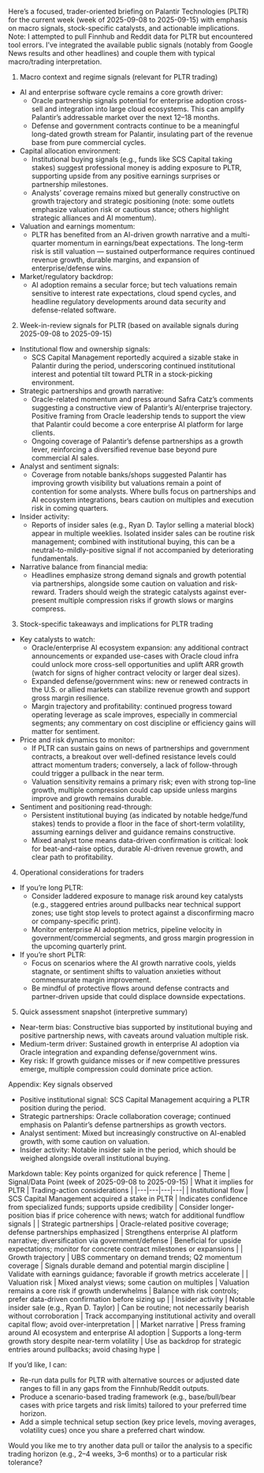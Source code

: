 Here’s a focused, trader-oriented briefing on Palantir Technologies (PLTR) for the current week (week of 2025-09-08 to 2025-09-15) with emphasis on macro signals, stock-specific catalysts, and actionable implications. Note: I attempted to pull Finnhub and Reddit data for PLTR but encountered tool errors. I’ve integrated the available public signals (notably from Google News results and other headlines) and couple them with typical macro/trading interpretation.

1) Macro context and regime signals (relevant for PLTR trading)
- AI and enterprise software cycle remains a core growth driver:
  - Oracle partnership signals potential for enterprise adoption cross-sell and integration into large cloud ecosystems. This can amplify Palantir’s addressable market over the next 12–18 months.
  - Defense and government contracts continue to be a meaningful long-dated growth stream for Palantir, insulating part of the revenue base from pure commercial cycles.
- Capital allocation environment:
  - Institutional buying signals (e.g., funds like SCS Capital taking stakes) suggest professional money is adding exposure to PLTR, supporting upside from any positive earnings surprises or partnership milestones.
  - Analysts’ coverage remains mixed but generally constructive on growth trajectory and strategic positioning (note: some outlets emphasize valuation risk or cautious stance; others highlight strategic alliances and AI momentum).
- Valuation and earnings momentum:
  - PLTR has benefited from an AI-driven growth narrative and a multi-quarter momentum in earnings/beat expectations. The long-term risk is still valuation — sustained outperformance requires continued revenue growth, durable margins, and expansion of enterprise/defense wins.
- Market/regulatory backdrop:
  - AI adoption remains a secular force; but tech valuations remain sensitive to interest rate expectations, cloud spend cycles, and headline regulatory developments around data security and defense-related software.

2) Week-in-review signals for PLTR (based on available signals during 2025-09-08 to 2025-09-15)
- Institutional flow and ownership signals:
  - SCS Capital Management reportedly acquired a sizable stake in Palantir during the period, underscoring continued institutional interest and potential tilt toward PLTR in a stock-picking environment.
- Strategic partnerships and growth narrative:
  - Oracle-related momentum and press around Safra Catz’s comments suggesting a constructive view of Palantir’s AI/enterprise trajectory. Positive framing from Oracle leadership tends to support the view that Palantir could become a core enterprise AI platform for large clients.
  - Ongoing coverage of Palantir’s defense partnerships as a growth lever, reinforcing a diversified revenue base beyond pure commercial AI sales.
- Analyst and sentiment signals:
  - Coverage from notable banks/shops suggested Palantir has improving growth visibility but valuations remain a point of contention for some analysts. Where bulls focus on partnerships and AI ecosystem integrations, bears caution on multiples and execution risk in coming quarters.
- Insider activity:
  - Reports of insider sales (e.g., Ryan D. Taylor selling a material block) appear in multiple weeklies. Isolated insider sales can be routine risk management; combined with institutional buying, this can be a neutral-to-mildly-positive signal if not accompanied by deteriorating fundamentals.
- Narrative balance from financial media:
  - Headlines emphasize strong demand signals and growth potential via partnerships, alongside some caution on valuation and risk-reward. Traders should weigh the strategic catalysts against ever-present multiple compression risks if growth slows or margins compress.

3) Stock-specific takeaways and implications for PLTR trading
- Key catalysts to watch:
  - Oracle/enterprise AI ecosystem expansion: any additional contract announcements or expanded use-cases with Oracle cloud infra could unlock more cross-sell opportunities and uplift ARR growth (watch for signs of higher contract velocity or larger deal sizes).
  - Expanded defense/government wins: new or renewed contracts in the U.S. or allied markets can stabilize revenue growth and support gross margin resilience.
  - Margin trajectory and profitability: continued progress toward operating leverage as scale improves, especially in commercial segments; any commentary on cost discipline or efficiency gains will matter for sentiment.
- Price and risk dynamics to monitor:
  - If PLTR can sustain gains on news of partnerships and government contracts, a breakout over well-defined resistance levels could attract momentum traders; conversely, a lack of follow-through could trigger a pullback in the near term.
  - Valuation sensitivity remains a primary risk; even with strong top-line growth, multiple compression could cap upside unless margins improve and growth remains durable.
- Sentiment and positioning read-through:
  - Persistent institutional buying (as indicated by notable hedge/fund stakes) tends to provide a floor in the face of short-term volatility, assuming earnings deliver and guidance remains constructive.
  - Mixed analyst tone means data-driven confirmation is critical: look for beat-and-raise optics, durable AI-driven revenue growth, and clear path to profitability.

4) Operational considerations for traders
- If you’re long PLTR:
  - Consider laddered exposure to manage risk around key catalysts (e.g., staggered entries around pullbacks near technical support zones; use tight stop levels to protect against a disconfirming macro or company-specific print).
  - Monitor enterprise AI adoption metrics, pipeline velocity in government/commercial segments, and gross margin progression in the upcoming quarterly print.
- If you’re short PLTR:
  - Focus on scenarios where the AI growth narrative cools, yields stagnate, or sentiment shifts to valuation anxieties without commensurate margin improvement.
  - Be mindful of protective flows around defense contracts and partner-driven upside that could displace downside expectations.

5) Quick assessment snapshot (interpretive summary)
- Near-term bias: Constructive bias supported by institutional buying and positive partnership news, with caveats around valuation multiple risk.
- Medium-term driver: Sustained growth in enterprise AI adoption via Oracle integration and expanding defense/government wins.
- Key risk: If growth guidance misses or if new competitive pressures emerge, multiple compression could dominate price action.

Appendix: Key signals observed
- Positive institutional signal: SCS Capital Management acquiring a PLTR position during the period.
- Strategic partnerships: Oracle collaboration coverage; continued emphasis on Palantir’s defense partnerships as growth vectors.
- Analyst sentiment: Mixed but increasingly constructive on AI-enabled growth, with some caution on valuation.
- Insider activity: Notable insider sale in the period, which should be weighed alongside overall institutional buying.

Markdown table: Key points organized for quick reference
| Theme | Signal/Data Point (week of 2025-09-08 to 2025-09-15) | What it implies for PLTR | Trading-action considerations |
|---|---|---|---|
| Institutional flow | SCS Capital Management acquired a stake in PLTR | Indicates confidence from specialized funds; supports upside credibility | Consider longer-position bias if price coherence with news; watch for additional fundflow signals |
| Strategic partnerships | Oracle-related positive coverage; defense partnerships emphasized | Strengthens enterprise AI platform narrative; diversification via government/defense | Beneficial for upside expectations; monitor for concrete contract milestones or expansions |
| Growth trajectory | UBS commentary on demand trends; Q2 momentum coverage | Signals durable demand and potential margin discipline | Validate with earnings guidance; favorable if growth metrics accelerate |
| Valuation risk | Mixed analyst views; some caution on multiples | Valuation remains a core risk if growth underwhelms | Balance with risk controls; prefer data-driven confirmation before sizing up |
| Insider activity | Notable insider sale (e.g., Ryan D. Taylor) | Can be routine; not necessarily bearish without corroboration | Track accompanying institutional activity and overall capital flow; avoid over-interpretation |
| Market narrative | Press framing around AI ecosystem and enterprise AI adoption | Supports a long-term growth story despite near-term volatility | Use as backdrop for strategic entries around pullbacks; avoid chasing hype |

If you’d like, I can:

- Re-run data pulls for PLTR with alternative sources or adjusted date ranges to fill in any gaps from the Finnhub/Reddit outputs.
- Produce a scenario-based trading framework (e.g., base/bull/bear cases with price targets and risk limits) tailored to your preferred time horizon.
- Add a simple technical setup section (key price levels, moving averages, volatility cues) once you share a preferred chart window.

Would you like me to try another data pull or tailor the analysis to a specific trading horizon (e.g., 2–4 weeks, 3–6 months) or to a particular risk tolerance?